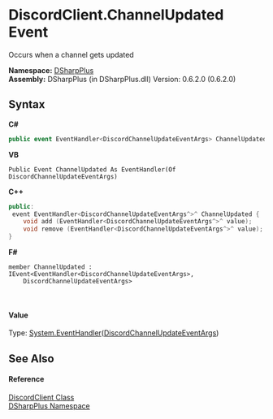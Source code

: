 # DiscordClient.ChannelUpdated Event
 

Occurs when a channel gets updated

**Namespace:**&nbsp;<a href="503971eb-de5e-a570-9922-de9500a9b1cc">DSharpPlus</a><br />**Assembly:**&nbsp;DSharpPlus (in DSharpPlus.dll) Version: 0.6.2.0 (0.6.2.0)

## Syntax

**C#**<br />
``` C#
public event EventHandler<DiscordChannelUpdateEventArgs> ChannelUpdated
```

**VB**<br />
``` VB
Public Event ChannelUpdated As EventHandler(Of DiscordChannelUpdateEventArgs)
```

**C++**<br />
``` C++
public:
 event EventHandler<DiscordChannelUpdateEventArgs^>^ ChannelUpdated {
	void add (EventHandler<DiscordChannelUpdateEventArgs^>^ value);
	void remove (EventHandler<DiscordChannelUpdateEventArgs^>^ value);
}
```

**F#**<br />
``` F#
member ChannelUpdated : IEvent<EventHandler<DiscordChannelUpdateEventArgs>,
    DiscordChannelUpdateEventArgs>

```

<br />

#### Value
Type: <a href="http://msdn2.microsoft.com/en-us/library/db0etb8x" target="_blank">System.EventHandler</a>(<a href="4889c65d-3d0a-087e-a288-1e57000cad18">DiscordChannelUpdateEventArgs</a>)

## See Also


#### Reference
<a href="8f8cbf24-03e9-53cc-389f-2ba10a699065">DiscordClient Class</a><br /><a href="503971eb-de5e-a570-9922-de9500a9b1cc">DSharpPlus Namespace</a><br />